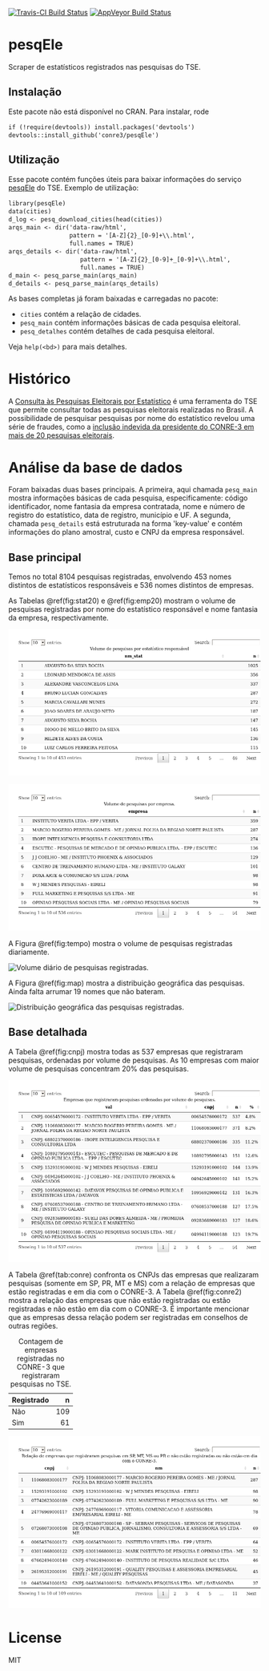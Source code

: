 [![Travis-CI Build
Status](https://travis-ci.org/conre3/pesqEle.svg?branch=master)](https://travis-ci.org/conre3/pesqEle)
[![AppVeyor Build
Status](https://ci.appveyor.com/api/projects/status/github/conre3/pesqEle?branch=master&svg=true)](https://ci.appveyor.com/project/conre3/pesqEle)

pesqEle
=======

Scraper de estatísticos registrados nas pesquisas do TSE.

Instalação
----------

Este pacote não está disponível no CRAN. Para instalar, rode

    if (!require(devtools)) install.packages('devtools')
    devtools::install_github('conre3/pesqEle')

Utilização
----------

Esse pacote contém funções úteis para baixar informações do serviço
[pesqEle](http://inter01.tse.jus.br/pesqele-publico/app/pesquisa/listarEstatisticos.xhtml)
do TSE. Exemplo de utilização:

    library(pesqEle)
    data(cities)
    d_log <- pesq_download_cities(head(cities))
    arqs_main <- dir('data-raw/html', 
                     pattern = '[A-Z]{2}_[0-9]+\\.html',
                     full.names = TRUE)
    arqs_details <- dir('data-raw/html', 
                        pattern = '[A-Z]{2}_[0-9]+_[0-9]+\\.html',
                        full.names = TRUE)
    d_main <- pesq_parse_main(arqs_main)
    d_details <- pesq_parse_main(arqs_details)

As bases completas já foram baixadas e carregadas no pacote:

-   `cities` contém a relação de cidades.
-   `pesq_main` contém informações básicas de cada pesquisa eleitoral.
-   `pesq_detalhes` contém detalhes de cada pesquisa eleitoral.

Veja `help(<bd>)` para mais detalhes.

Histórico
=========

A [Consulta às Pesquisas Eleitorais por
Estatístico](http://inter01.tse.jus.br/pesqele-publico/app/pesquisa/listarEstatisticos.xhtml)
é uma ferramenta do TSE que permite consultar todas as pesquisas
eleitorais realizadas no Brasil. A possibilidade de pesquisar pesquisas
por nome do estatístico revelou uma série de fraudes, como a [inclusão
indevida da presidente do CONRE-3 em mais de 20 pesquisas
eleitorais](http://www.conre3.org.br/portal/3113-2/).

Análise da base de dados
========================

Foram baixadas duas bases principais. A primeira, aqui chamada
`pesq_main` mostra informações básicas de cada pesquisa,
especificamente: código identificador, nome fantasia da empresa
contratada, nome e número de registro do estatístico, data de registro,
município e UF. A segunda, chamada `pesq_details` está estruturada na
forma 'key-value' e contém informações do plano amostral, custo e CNPJ
da empresa responsável.

Base principal
--------------

Temos no total 8104 pesquisas registradas, envolvendo 453 nomes
distintos de estatísticos responsáveis e 536 nomes distintos de
empresas.

As Tabelas @ref(fig:stat20) e @ref(fig:emp20) mostram o volume de
pesquisas registradas por nome do estatístico responsável e nome
fantasia da empresa, respectivamente.

![<br/>](README_files/figure-markdown_strict/stat20-1.png)

![<br/>](README_files/figure-markdown_strict/emp20-1.png)

A Figura @ref(fig:tempo) mostra o volume de pesquisas registradas
diariamente.

![Volume diário de pesquisas
registradas.](README_files/figure-markdown_strict/tempo-1.png)

A Figura @ref(fig:map) mostra a distribuição geográfica das pesquisas.
Ainda falta arrumar 19 nomes que não bateram.

![Distribuição geográfica das pesquisas
registradas.](README_files/figure-markdown_strict/map-1.png)

Base detalhada
--------------

A Tabela @ref(fig:cnpj) mostra todas as 537 empresas que registraram
pesquisas, ordenadas por volume de pesquisas. As 10 empresas com maior
volume de pesquisas concentram 20% das pesquisas.

![<br/>](README_files/figure-markdown_strict/cnpj-1.png)

A Tabela @ref(tab:conre) confronta os CNPJs das empresas que realizaram
pesquisas (somente em SP, PR, MT e MS) com a relação de empresas que
estão registradas e em dia com o CONRE-3. A Tabela @ref(fig:conre2)
mostra a relação das empresas que não estão registradas ou estão
registradas e não estão em dia com o CONRE-3. É importante mencionar que
as empresas dessa relação podem ser registradas em conselhos de outras
regiões.

<table>
<caption>Contagem de empresas registradas no CONRE-3 que registraram pesquisas no TSE.</caption>
<thead>
<tr class="header">
<th align="left">Registrado</th>
<th align="right">n</th>
</tr>
</thead>
<tbody>
<tr class="odd">
<td align="left">Não</td>
<td align="right">109</td>
</tr>
<tr class="even">
<td align="left">Sim</td>
<td align="right">61</td>
</tr>
</tbody>
</table>

![<br/>](README_files/figure-markdown_strict/conre2-1.png)

License
=======

MIT
